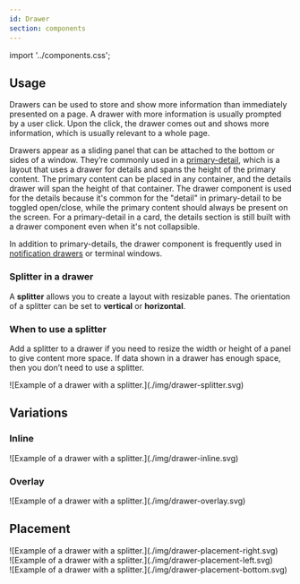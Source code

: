 ```yaml
---
id: Drawer
section: components
---
```


import '../components.css';

## Usage

Drawers can be used to store and show more information than immediately presented on a page. A drawer with more information is usually prompted by a user click. Upon the click, the drawer comes out and shows more information, which is usually relevant to a whole page.

Drawers appear as a sliding panel that can be attached to the bottom or sides of a window. They’re commonly used in a [primary-detail](/patterns/primary-detail), which is a layout that uses a drawer for details and spans the height of the primary content. The primary content can be placed in any container, and the details drawer will span the height of that container. The drawer component is used for the details because it's common for the "detail" in primary-detail to be toggled open/close, while the primary content should always be present on the screen. For a primary-detail in a card, the details section is still built with a drawer component even when it's not collapsible.

In addition to primary-details, the drawer component is frequently used in [notification drawers](/components/notification-drawer) or terminal windows.

### Splitter in a drawer

A **splitter** allows you to create a layout with resizable panes. The orientation of a splitter can be set to **vertical** or **horizontal**.

### When to use a splitter
Add a splitter to a drawer if you need to resize the width or height of a panel to give content more space. If data shown in a drawer has enough space, then you don’t need to use a splitter.

<div class="ws-docs-content-img">
![Example of a drawer with a splitter.](./img/drawer-splitter.svg)
</div>

## Variations

### Inline 

<div class="ws-docs-content-img">
![Example of a drawer with a splitter.](./img/drawer-inline.svg)
</div>


### Overlay

<div class="ws-docs-content-img">
![Example of a drawer with a splitter.](./img/drawer-overlay.svg)
</div>

## Placement


<div class="ws-docs-content-img">
![Example of a drawer with a splitter.](./img/drawer-placement-right.svg)
</div>



<div class="ws-docs-content-img">
![Example of a drawer with a splitter.](./img/drawer-placement-left.svg)
</div>


<div class="ws-docs-content-img">
![Example of a drawer with a splitter.](./img/drawer-placement-bottom.svg)
</div>


